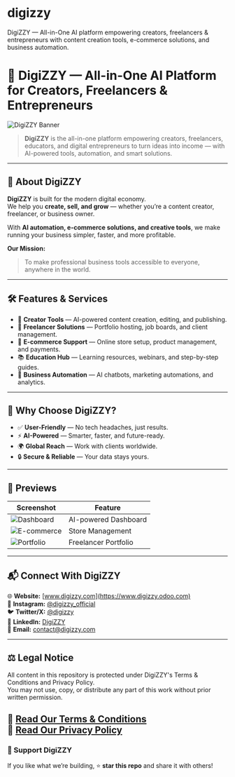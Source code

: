 # digizzy
DigiZZY — All-in-One AI platform empowering creators, freelancers &amp; entrepreneurs with content creation tools, e-commerce solutions, and business automation.
# 🚀 DigiZZY — All-in-One AI Platform for Creators, Freelancers & Entrepreneurs

![DigiZZY Banner](https://your-image-link-here.com/banner.png)

> **DigiZZY** is the all-in-one platform empowering creators, freelancers, educators, and digital entrepreneurs to turn ideas into income — with AI-powered tools, automation, and smart solutions.

---

## 📖 About DigiZZY
**DigiZZY** is built for the modern digital economy.  
We help you **create, sell, and grow** — whether you’re a content creator, freelancer, or business owner.

With **AI automation, e-commerce solutions, and creative tools**, we make running your business simpler, faster, and more profitable.

**Our Mission:**  
> To make professional business tools accessible to everyone, anywhere in the world.

---

## 🛠 Features & Services
- 🎯 **Creator Tools** — AI-powered content creation, editing, and publishing.
- 💼 **Freelancer Solutions** — Portfolio hosting, job boards, and client management.
- 🛒 **E-commerce Support** — Online store setup, product management, and payments.
- 📚 **Education Hub** — Learning resources, webinars, and step-by-step guides.
- 🤖 **Business Automation** — AI chatbots, marketing automations, and analytics.

---

## 🌟 Why Choose DigiZZY?
- ✅ **User-Friendly** — No tech headaches, just results.
- ⚡ **AI-Powered** — Smarter, faster, and future-ready.
- 🌍 **Global Reach** — Work with clients worldwide.
- 🔒 **Secure & Reliable** — Your data stays yours.

---

## 📸 Previews
| Screenshot | Feature |
|------------|---------|
| ![Dashboard](https://your-image-link-here.com/dashboard.png) | AI-powered Dashboard |
| ![E-commerce](https://your-image-link-here.com/store.png) | Store Management |
| ![Portfolio](https://your-image-link-here.com/portfolio.png) | Freelancer Portfolio |

---

## 📬 Connect With DigiZZY
🌐 **Website:** [www.digizzy.com](https://www.digizzy.odoo.com)  
📸 **Instagram:** [@digizzy_official](https://instagram.com/mutemomentumofficialx)  
🐦 **Twitter/X:** [@digizzy](https://twitter.com/MUTEMOMENTUM_FX)  
💼 **LinkedIn:** [DigiZZY](https://linkedin.com/in/mutemomentum-ai-728029369?)  
📧 **Email:** [contact@digizzy.com](mutemomentum.media@gmail.com)  

---
## ⚖️ Legal Notice
All content in this repository is protected under DigiZZY's Terms & Conditions and Privacy Policy.  
You may not use, copy, or distribute any part of this work without prior written permission.

📄 [Read Our Terms & Conditions](https://digizzy.odoo.com/terms-and-conditions)  
📄 [Read Our Privacy Policy](https://digizzy.odoo.com/privacy-policy)
---

### 💖 Support DigiZZY
If you like what we’re building, ⭐ **star this repo** and share it with others!
